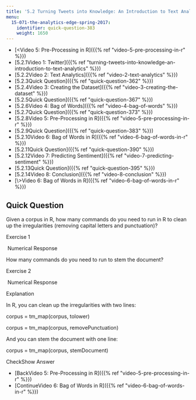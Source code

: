 ```yaml
---
title: '5.2 Turning Tweets into Knowledge: An Introduction to Text Analytics'
menu:
  15-071-the-analytics-edge-spring-2017:
    identifier: quick-question-383
    weight: 1650
---
```

*   [<Video 5: Pre-Processing in R]({{% ref "video-5-pre-processing-in-r" %}})
*   [5.2.1Video 1: Twitter]({{% ref "turning-tweets-into-knowledge-an-introduction-to-text-analytics" %}})
*   [5.2.2Video 2: Text Analytics]({{% ref "video-2-text-analytics" %}})
*   [5.2.3Quick Question]({{% ref "quick-question-362" %}})
*   [5.2.4Video 3: Creating the Dataset]({{% ref "video-3-creating-the-dataset" %}})
*   [5.2.5Quick Question]({{% ref "quick-question-367" %}})
*   [5.2.6Video 4: Bag of Words]({{% ref "video-4-bag-of-words" %}})
*   [5.2.7Quick Question]({{% ref "quick-question-373" %}})
*   [5.2.8Video 5: Pre-Processing in R]({{% ref "video-5-pre-processing-in-r" %}})
*   [5.2.9Quick Question]({{% ref "quick-question-383" %}})
*   [5.2.10Video 6: Bag of Words in R]({{% ref "video-6-bag-of-words-in-r" %}})
*   [5.2.11Quick Question]({{% ref "quick-question-390" %}})
*   [5.2.12Video 7: Predicting Sentiment]({{% ref "video-7-predicting-sentiment" %}})
*   [5.2.13Quick Question]({{% ref "quick-question-395" %}})
*   [5.2.14Video 8: Conclusion]({{% ref "video-8-conclusion" %}})
*   [\\>Video 6: Bag of Words in R]({{% ref "video-6-bag-of-words-in-r" %}})

Quick Question
--------------

Given a corpus in R, how many commands do you need to run in R to clean up the irregularities (removing capital letters and punctuation)?

Exercise 1

&nbsp;Numerical Response&nbsp;

How many commands do you need to run to stem the document?

Exercise 2

&nbsp;Numerical Response&nbsp;

Explanation

In R, you can clean up the irregularities with two lines:

corpus = tm\_map(corpus, tolower)

corpus = tm\_map(corpus, removePunctuation)

And you can stem the document with one line:

corpus = tm\_map(corpus, stemDocument)

CheckShow Answer

*   [BackVideo 5: Pre-Processing in R]({{% ref "video-5-pre-processing-in-r" %}})
*   [ContinueVideo 6: Bag of Words in R]({{% ref "video-6-bag-of-words-in-r" %}})